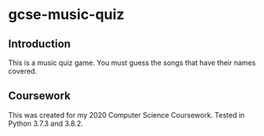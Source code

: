 # gcse-music-quiz

## Introduction
This is a music quiz game. You must guess the songs that have their names covered.

## Coursework
This was created for my 2020 Computer Science Coursework. Tested in Python 3.7.3 and 3.8.2.
